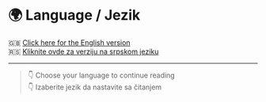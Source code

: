 # 🌍 Language / Jezik

🇬🇧 [Click here for the English version](./README_eng.md)  
🇷🇸 [Kliknite ovde za verziju na srpskom jeziku](./README_srb.md)

---

> 👇 Choose your language to continue reading  
> 👇 Izaberite jezik da nastavite sa čitanjem
